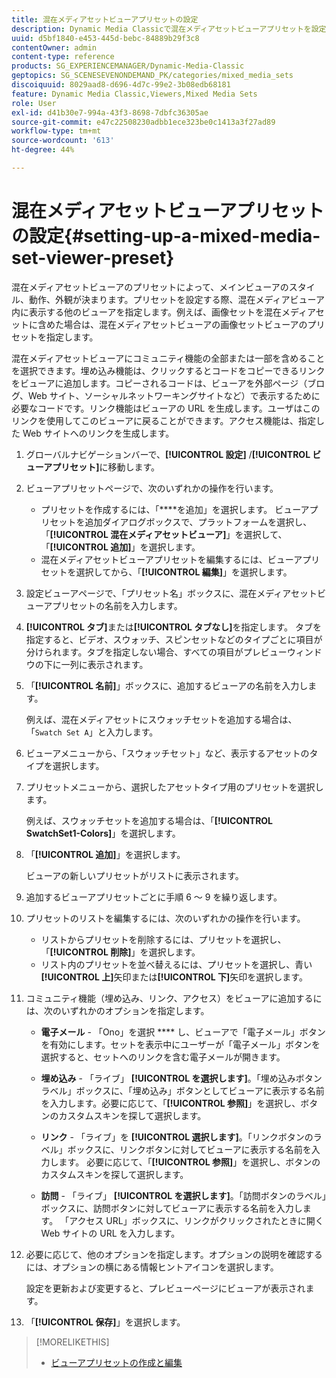 ```yaml
---
title: 混在メディアセットビューアプリセットの設定
description: Dynamic Media Classicで混在メディアセットビューアプリセットを設定する方法について説明します。
uuid: d5bf1840-e453-445d-bebc-84889b29f3c8
contentOwner: admin
content-type: reference
products: SG_EXPERIENCEMANAGER/Dynamic-Media-Classic
geptopics: SG_SCENESEVENONDEMAND_PK/categories/mixed_media_sets
discoiquuid: 8029aad8-d696-4d7c-99e2-3b08edb68181
feature: Dynamic Media Classic,Viewers,Mixed Media Sets
role: User
exl-id: d41b30e7-994a-43f3-8698-7dbfc36305ae
source-git-commit: e47c22508230adbb1ece323be0c1413a3f27ad89
workflow-type: tm+mt
source-wordcount: '613'
ht-degree: 44%

---
```


# 混在メディアセットビューアプリセットの設定{#setting-up-a-mixed-media-set-viewer-preset}

混在メディアセットビューアのプリセットによって、メインビューアのスタイル、動作、外観が決まります。プリセットを設定する際、混在メディアビューア内に表示する他のビューアを指定します。例えば、画像セットを混在メディアセットに含めた場合は、混在メディアセットビューアの画像セットビューアのプリセットを指定します。

混在メディアセットビューアにコミュニティ機能の全部または一部を含めることを選択できます。埋め込み機能は、クリックするとコードをコピーできるリンクをビューアに追加します。コピーされるコードは、ビューアを外部ページ（ブログ、Web サイト、ソーシャルネットワーキングサイトなど）で表示するために必要なコードです。リンク機能はビューアの URL を生成します。ユーザはこのリンクを使用してこのビューアに戻ることができます。アクセス機能は、指定した Web サイトへのリンクを生成します。

1. グローバルナビゲーションバーで、**[!UICONTROL 設定]** /**[!UICONTROL ビューアプリセット]**&#x200B;に移動します。
1. ビューアプリセットページで、次のいずれかの操作を行います。

   * プリセットを作成するには、「****&#x200B;を追加」を選択します。 ビューアプリセットを追加ダイアログボックスで、プラットフォームを選択し、「**[!UICONTROL 混在メディアセットビューア]**」を選択して、「**[!UICONTROL 追加]**」を選択します。
   * 混在メディアセットビューアプリセットを編集するには、ビューアプリセットを選択してから、「**[!UICONTROL 編集]**」を選択します。

1. 設定ビューアページで、「プリセット名」ボックスに、混在メディアセットビューアプリセットの名前を入力します。
1. **[!UICONTROL タブ]**&#x200B;または&#x200B;**[!UICONTROL タブなし]**&#x200B;を指定します。 タブを指定すると、ビデオ、スウォッチ、スピンセットなどのタイプごとに項目が分けられます。タブを指定しない場合、すべての項目がプレビューウィンドウの下に一列に表示されます。
1. 「**[!UICONTROL 名前]**」ボックスに、追加するビューアの名前を入力します。

   例えば、混在メディアセットにスウォッチセットを追加する場合は、「`Swatch Set A`」と入力します。

1. ビューアメニューから、「スウォッチセット」など、表示するアセットのタイプを選択します。
1. プリセットメニューから、選択したアセットタイプ用のプリセットを選択します。

   例えば、スウォッチセットを追加する場合は、「**[!UICONTROL SwatchSet1-Colors]**」を選択します。

1. 「**[!UICONTROL 追加]**」を選択します。

   ビューアの新しいプリセットがリストに表示されます。

1. 追加するビューアプリセットごとに手順 6 ～ 9 を繰り返します。
1. プリセットのリストを編集するには、次のいずれかの操作を行います。

   * リストからプリセットを削除するには、プリセットを選択し、「**[!UICONTROL 削除]**」を選択します。
   * リスト内のプリセットを並べ替えるには、プリセットを選択し、青い&#x200B;**[!UICONTROL 上]**&#x200B;矢印または&#x200B;**[!UICONTROL 下]**&#x200B;矢印を選択します。

1. コミュニティ機能（埋め込み、リンク、アクセス）をビューアに追加するには、次のいずれかのオプションを指定します。

   * **電子メール**  - 「Ono」を選択 **** し、ビューアで「電子メール」ボタンを有効にします。セットを表示中にユーザーが「電子メール」ボタンを選択すると、セットへのリンクを含む電子メールが開きます。

   * **埋め込み**  - 「ライブ」 **[!UICONTROL を選択します]**。「埋め込みボタンラベル」ボックスに、「埋め込み」ボタンとしてビューアに表示する名前を入力します。必要に応じて、「**[!UICONTROL 参照]**」を選択し、ボタンのカスタムスキンを探して選択します。

   * **リンク**  - 「ライブ」を **[!UICONTROL 選択します]**。「リンクボタンのラベル」ボックスに、リンクボタンに対してビューアに表示する名前を入力します。 必要に応じて、「**[!UICONTROL 参照]**」を選択し、ボタンのカスタムスキンを探して選択します。

   * **訪問**  - 「ライブ」 **[!UICONTROL を選択します]**。「訪問ボタンのラベル」ボックスに、訪問ボタンに対してビューアに表示する名前を入力します。 「アクセス URL」ボックスに、リンクがクリックされたときに開く Web サイトの URL を入力します。

1. 必要に応じて、他のオプションを指定します。オプションの説明を確認するには、オプションの横にある情報ヒントアイコンを選択します。

   設定を更新および変更すると、プレビューページにビューアが表示されます。

1. 「**[!UICONTROL 保存]**」を選択します。

>[!MORELIKETHIS]
>
>* [ビューアプリセットの作成と編集](application-setup.md#adding_and_editing_viewer_presets)

